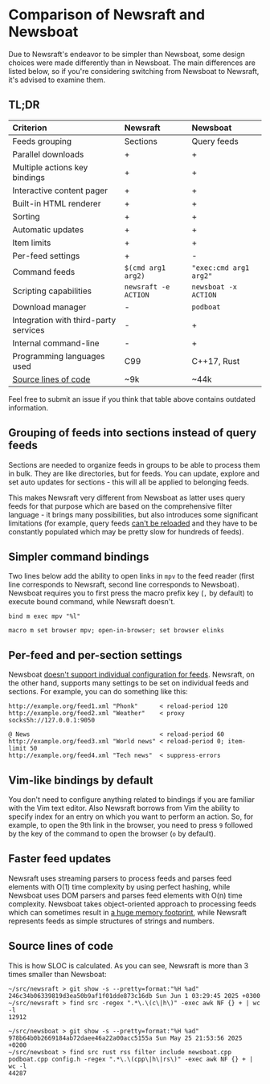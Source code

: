 # Comparison of Newsraft and Newsboat

Due to Newsraft's endeavor to be simpler than Newsboat, some design choices were
made differently than in Newsboat. The main differences are listed below, so if
you're considering switching from Newsboat to Newsraft, it's advised to examine them.

## TL;DR

| Criterion                                     | Newsraft                        | Newsboat               |
|:----------------------------------------------|:--------------------------------|:-----------------------|
| Feeds grouping                                | Sections                        | Query feeds            |
| Parallel downloads                            | +                               | +                      |
| Multiple actions key bindings                 | +                               | +                      |
| Interactive content pager                     | +                               | +                      |
| Built-in HTML renderer                        | +                               | +                      |
| Sorting                                       | +                               | +                      |
| Automatic updates                             | +                               | +                      |
| Item limits                                   | +                               | +                      |
| Per-feed settings                             | +                               | -                      |
| Command feeds                                 | `$(cmd arg1 arg2)`              | `"exec:cmd arg1 arg2"` |
| Scripting capabilities                        | `newsraft -e ACTION`            | `newsboat -x ACTION`   |
| Download manager                              | -                               | `podboat`              |
| Integration with third-party services         | -                               | +                      |
| Internal command-line                         | -                               | +                      |
| Programming languages used                    | C99                             | C++17, Rust            |
| [Source lines of code](#source-lines-of-code) | ~9k                             | ~44k                   |

Feel free to submit an issue if you think that table above contains outdated information.

## Grouping of feeds into sections instead of query feeds

Sections are needed to organize feeds in groups to be able to process them in
bulk. They are like directories, but for feeds. You can update, explore and
set auto updates for sections - this will all be applied to belonging feeds.

This makes Newsraft very different from Newsboat as latter uses query feeds
for that purpose which are based on the comprehensive filter language - it
brings many possibilities, but also introduces some significant limitations
(for example, query feeds
[can't be reloaded](https://github.com/newsboat/newsboat/issues/978) and they
have to be constantly populated which may be pretty slow for hundreds of feeds).

## Simpler command bindings

Two lines below add the ability to open links in `mpv` to the feed reader (first
line corresponds to Newsraft, second line corresponds to Newsboat). Newsboat
requires you to first press the macro prefix key (`,` by default) to execute
bound command, while Newsraft doesn't.

```
bind m exec mpv "%l"
```

```
macro m set browser mpv; open-in-browser; set browser elinks
```

## Per-feed and per-section settings

Newsboat [doesn't support individual configuration for feeds](https://github.com/newsboat/newsboat/issues/83).
Newsraft, on the other hand, supports many settings to be set on individual
feeds and sections. For example, you can do something like this:

```
http://example.org/feed1.xml "Phonk"      < reload-period 120
http://example.org/feed2.xml "Weather"    < proxy socks5h://127.0.0.1:9050

@ News                                    < reload-period 60
http://example.org/feed3.xml "World news" < reload-period 0; item-limit 50
http://example.org/feed4.xml "Tech news"  < suppress-errors
```

## Vim-like bindings by default

You don't need to configure anything related to bindings if you are familiar
with the Vim text editor. Also Newsraft borrows from Vim the ability to specify
index for an entry on which you want to perform an action. So, for example, to
open the 9th link in the browser, you need to press `9` followed by the key of
the command to open the browser (`o` by default).

## Faster feed updates

Newsraft uses streaming parsers to process feeds and parses feed elements with
O(1) time complexity by using perfect hashing, while Newsboat uses DOM parsers
and parses feed elements with O(n) time complexity. Newsboat takes
object-oriented approach to processing feeds which can sometimes result in
[a huge memory footprint](https://github.com/newsboat/newsboat/issues/977),
while Newsraft represents feeds as simple structures of strings and numbers.

## Source lines of code

This is how SLOC is calculated. As you can see, Newsraft is more than 3 times smaller than Newsboat:

```
~/src/newsraft > git show -s --pretty=format:"%H %ad"
246c34b06339819d3ea50b9af1f01dde873c16db Sun Jun 1 03:29:45 2025 +0300
~/src/newsraft > find src -regex ".*\.\(c\|h\)" -exec awk NF {} + | wc -l
12912
```
```
~/src/newsboat > git show -s --pretty=format:"%H %ad"
978b64b0b2669184ab72daee46a22a00acc5155a Sun May 25 21:53:56 2025 +0200
~/src/newsboat > find src rust rss filter include newsboat.cpp podboat.cpp config.h -regex ".*\.\(cpp\|h\|rs\)" -exec awk NF {} + | wc -l
44287
```
